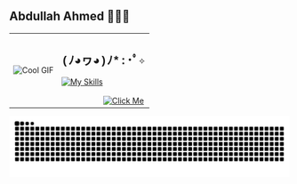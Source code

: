 ## Abdullah Ahmed 🤖🚀🦾

<table>
  <tr>
    <td><img src="https://hips.hearstapps.com/popularmechanics/assets/16/49/nasagif5.gif" alt="Cool GIF"></td>
    <td>
      <h2 style="font-family: 'Courier New', monospace">(ﾉ◕ヮ◕)ﾉ*:･ﾟ✧</h2>
      <a href="https://skillicons.dev">
        <img src="https://skillicons.dev/icons?i=python,opencv,pytorch,vscode,java,html,css,js,linkedin,notion,unity,blender,react,flutter,npm&perline=5" alt="My Skills">
      </a>
      <br></br>
      &nbsp;&nbsp;&nbsp;&nbsp;&nbsp;&nbsp;&nbsp;&nbsp;&nbsp;&nbsp;&nbsp;&nbsp;&nbsp;&nbsp;&nbsp;&nbsp;&nbsp;&nbsp;&nbsp;
        <a href="https://linktr.ee/abdulahmd">
          <img src="https://img.shields.io/badge/linktree-39E09B?style=for-the-badge&logo=linktree&logoColor=white" alt="Click Me">
        </a>
    </td>
  </tr>
</table>

<picture>
  <source media="(prefers-color-scheme: dark)" srcset="https://raw.githubusercontent.com/abdulahmd/abdulahmd/output/github-contribution-grid-snake-dark.svg">
  <source media="(prefers-color-scheme: light)" srcset="https://raw.githubusercontent.com/abdulahmd/abdulahmd/output/github-contribution-grid-snake.svg">
  <img alt="github contribution grid snake animation" src="https://raw.githubusercontent.com/abdulahmd/abdulahmd/output/github-contribution-grid-snake.svg">
</picture>
